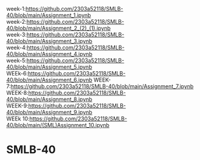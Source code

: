 week-1:https://github.com/2303a52118/SMLB-40/blob/main/Assignment_1.ipynb                                                        
week-2:https://github.com/2303a52118/SMLB-40/blob/main/Assignment_2_(2)_(1).ipynb                                               
week-3:https://github.com/2303a52118/SMLB-40/blob/main/Assignment_3.ipynb                                                       
week-4:https://github.com/2303a52118/SMLB-40/blob/main/Assignment_4.ipynb                                                       
week-5:https://github.com/2303a52118/SMLB-40/blob/main/Assignment_5.ipynb                                              
WEEk-6:https://github.com/2303a52118/SMLB-40/blob/main/Assignment_6.ipynb 
WEEK-7:https://github.com/2303a52118/SMLB-40/blob/main/Assignment_7.ipynb                                                  
WEEK-8:https://github.com/2303a52118/SMLB-40/blob/main/Assignment_8.ipynb                                              
WEEK-9:https://github.com/2303a52118/SMLB-40/blob/main/Assignment_9.ipynb                                                  
WEEk 10:https://github.com/2303a52118/SMLB-40/blob/main/(SML)Assignment_10.ipynb                                   
   
# SMLB-40
